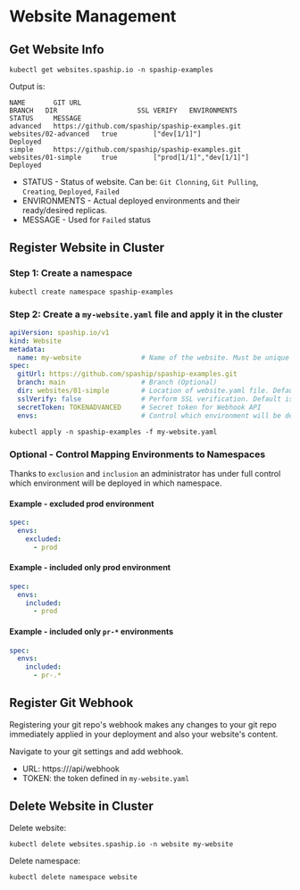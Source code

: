 # Website Management

## Get Website Info

```shell
kubectl get websites.spaship.io -n spaship-examples
```
Output is:
```shell
NAME       GIT URL                                               BRANCH   DIR                    SSL VERIFY   ENVIRONMENTS               STATUS     MESSAGE
advanced   https://github.com/spaship/spaship-examples.git                websites/02-advanced   true         ["dev[1/1]"]               Deployed
simple     https://github.com/spaship/spaship-examples.git                websites/01-simple     true         ["prod[1/1]","dev[1/1]"]   Deployed
```

* STATUS - Status of website. Can be: `Git Clonning`, `Git Pulling`, `Creating`, `Deployed`, `Failed`
* ENVIRONMENTS - Actual deployed environments and their ready/desired replicas.
* MESSAGE - Used for `Failed` status

## Register Website in Cluster

### Step 1: Create a namespace
```shell
kubectl create namespace spaship-examples
```

### Step 2: Create a `my-website.yaml` file and apply it in the cluster

```yaml
apiVersion: spaship.io/v1
kind: Website
metadata:
  name: my-website               # Name of the website. Must be unique within namespace
spec:
  gitUrl: https://github.com/spaship/spaship-examples.git
  branch: main                   # Branch (Optional)
  dir: websites/01-simple        # Location of website.yaml file. Default is "."
  sslVerify: false               # Perform SSL verification. Default is "true"
  secretToken: TOKENADVANCED     # Secret token for Webhook API
  envs:                          # Control which environment will be deployed to. If not defined all envs are deployed.
```

```shell
kubectl apply -n spaship-examples -f my-website.yaml
```

### Optional - Control Mapping Environments to Namespaces

Thanks to `exclusion` and `inclusion` an administrator has under full control which environment will be deployed in which namespace.

#### Example - excluded prod environment
```yaml
spec:
  envs:
    excluded:
      - prod
```

#### Example - included only prod environment
```yaml
spec:
  envs:
    included:
      - prod
```

#### Example - included only `pr-*` environments
```yaml
spec:
  envs:
    included:
      - pr-.*
```

## Register Git Webhook

Registering your git repo's webhook makes any changes to your git repo immediately applied in your deployment and also 
your website's content.

Navigate to your git settings and add webhook.
* URL: https://<operator-url>/api/webhook
* TOKEN: the token defined in `my-website.yaml`

## Delete Website in Cluster

Delete website:

```shell
kubectl delete websites.spaship.io -n website my-website
```

Delete namespace:

```shell
kubectl delete namespace website
```
